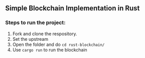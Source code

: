 ## Simple Blockchain Implementation in Rust

### Steps to run the project:
1) Fork and clone the respository.
2) Set the upstream
3) Open the folder and do `cd rust-blockchain/`
4) Use `cargo run` to run the blockchain
